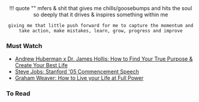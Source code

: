 <center>
!!! quote ""
    mfers & shit that gives me chills/goosebumps and hits the soul so deeply that it drives & inspires something within me

    giving me that little push forward for me to capture the momentum and take action, make mistakes, learn, grow, progress and improve
</center>


### Must Watch
- [Andrew Huberman x Dr. James Hollis: How to Find Your True Purpose & Create Your Best Life](https://www.youtube.com/watch?v=SyWC8ZFVxGo&t=7018s&ab_channel=AndrewHuberman)
- [Steve Jobs: Stanford '05 Commencement Speech](https://www.youtube.com/watch?v=UF8uR6Z6KLc&ab_channel=Stanford)
- [Graham Weaver: How to Live your Life at Full Power](https://www.youtube.com/watch?v=uxoCnxlxpIk&t=3s&ab_channel=StanfordGraduateSchoolofBusiness)


### To Read